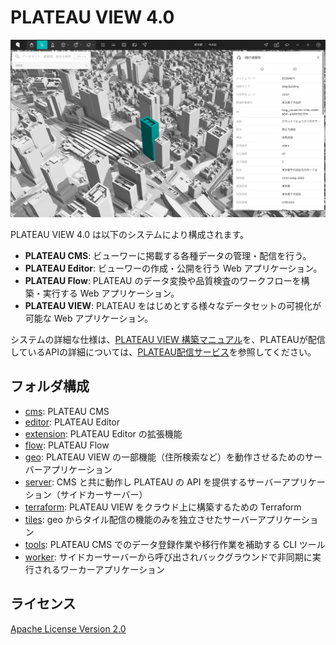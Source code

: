 # PLATEAU VIEW 4.0

![thumbnail](./docs/image.webp)

PLATEAU VIEW 4.0 は以下のシステムにより構成されます。

- **PLATEAU CMS**: ビューワーに掲載する各種データの管理・配信を行う。
- **PLATEAU Editor**: ビューワーの作成・公開を行う Web アプリケーション。
- **PLATEAU Flow**: PLATEAU のデータ変換や品質検査のワークフローを構築・実行する Web アプリケーション。
- **PLATEAU VIEW**: PLATEAU をはじめとする様々なデータセットの可視化が可能な Web アプリケーション。

システムの詳細な仕様は、[PLATEAU VIEW 構築マニュアル](https://www.mlit.go.jp/plateau/file/libraries/doc/plateau_doc_0009_ver05.pdf)を、PLATEAUが配信しているAPIの詳細については、[PLATEAU配信サービス](https://github.com/Project-PLATEAU/plateau-streaming-tutorial)を参照してください。

## フォルダ構成

- [cms](cms): PLATEAU CMS
- [editor](editor): PLATEAU Editor
- [extension](extension): PLATEAU Editor の拡張機能
- [flow](flow): PLATEAU Flow
- [geo](geo): PLATEAU VIEW の一部機能（住所検索など）を動作させるためのサーバーアプリケーション
- [server](server): CMS と共に動作し PLATEAU の API を提供するサーバーアプリケーション（サイドカーサーバー）
- [terraform](terraform): PLATEAU VIEW をクラウド上に構築するための Terraform
- [tiles](tiles): geo からタイル配信の機能のみを独立させたサーバーアプリケーション
- [tools](tools): PLATEAU CMS でのデータ登録作業や移行作業を補助する CLI ツール
- [worker](worker): サイドカーサーバーから呼び出されバックグラウンドで非同期に実行されるワーカーアプリケーション

## ライセンス

[Apache License Version 2.0](LICENSE)
